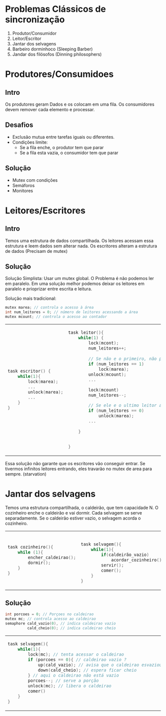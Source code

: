 # Problemas Clássicos de sincronização

1. Produtor/Consumidor
2. Leitor/Escritor
3. Jantar dos selvagens
4. Barbeiro dorminhoco (Sleeping Barber)
5. Jandar dos filósofos (Dinning philosophers)

# Produtores/Consumidoes

## Intro

Os produtores geram Dados e os colocam em uma fila. Os consumidores devem remover cada elemento e processar.

## Desafios

- Exclusão mutua entre tarefas iguais ou diferentes.
- Condições limite: 
  - Se a fila enche, o produtor tem que parar
  - Se a fila esta vazia, o consumidor tem que parar

## Solução

- Mutex com condições
- Semáforos
- Monitores

# Leitores/Escritores

## Intro

Temos uma estrutura de dados compartilhada. Os leitores acessam essa estrutura e leem dados sem alterar nada. Os escritores alteram a estrutura de dados (Precisam de mutex)

## Solução

Solução Simplista: Usar um mutex global. O Problema é não podemos ler em paralelo. Em uma solução melhor podemos deixar os leitores em paralelo e prioprizar entre escrita e leitura.

Solução mais tradicional:

```C
mutex marea; // controla o acesso à área
int num_leitores = 0; // número de leitores acessando a área
mutex mcount; // controla o acesso ao contador
```

<table>
<td>

```C
task escritor() {
    while(1){
        lock(marea);
        ...
        unlock(marea);
        ...
    }
}
```
</td>
<td>


```C
task leitor(){
    while(1) {
        lock(mcont);
        num_leitores++;
        
        // Se não e o primeiro, não precisa travar
        if (num_leitores == 1) 
            lock(marea);
        unlock(mcount);
        ...

        lock(mcount)
        num_leitores--;

        // Se ele e o ultimo leitor a sair
        if (num_leitores == 0)
            unlock(marea);
        ...
        
    }


}
```

</td>
</table>

Essa solução não garante que os escritores vão conseguir entrar. Se tivermos infinitos leitores entrando, eles travarão no mutex de area para sempre. (starvation)

# Jantar dos selvagens

Temos uma estrutura compartilhada, o caldeirão, que tem capacidade N. O cozinheiro enche o caldeirão e vai dormir. Cada selvagem se serve separadamente. Se o caldeirão estiver vazio, o selvagem acorda o cozinheiro.

<table>
<td>

```C
task cozinheiro(){
    while (1){
        encher_caldeirao();
        dormir();
    }
}
```

</td>

<td>

```C

task selvagem(){
    while(1){
        if(caldeirão_vazio)
            acordar_cozinheiro()
        servir();
        comer();
    }
}
```

</td>

</table>



## Solução

```C
int porcoes = 0; // Porçoes no caldeirao
mutex mc; // controla acesso ao caldeirao
semaphore cald_vazio(0), // indica caldeirao vazio 
          cald_cheio(0); // indica caldeirao cheio
```

<table>
<td>

```C
task selvagem(){
    while(1){
        lock(mc); // tenta acessar o caldeirao
        if (porcoes == 0){ // caldeirao vazio ?
            up(cald_vazio); // avisa que o caldeirao esvaziou
            down(cald_cheio); // espera ficar cheio
        } // aqui o caldeirao não está vazio
        porcoes--; // serve a porção
        unlock(mc); // libera o caldeirao
        comer()
    }
}
```

</td>

<td>

```C
task cozinheiro(){
    while(1){
        down(cald_vazio); // aguarda o caldeirão esvaziar
        porcoes += M; //enche o caldeirão com M porções
        up(cald_cheio); // avisa que encheu o caldeirão
                        // So precisa de 1 up pois só tem 1 selvagem 
                           // servindo de cada vez
    }
}
```

</td>

</table>

